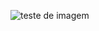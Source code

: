 ![teste de imagem](http://127.0.0.1:5500/generate-yt-thumbnail/image.svg?channelId=UCPmM6RAkfC0CY2gGudIhWQA&videoId=cnIYisCYlzM)

